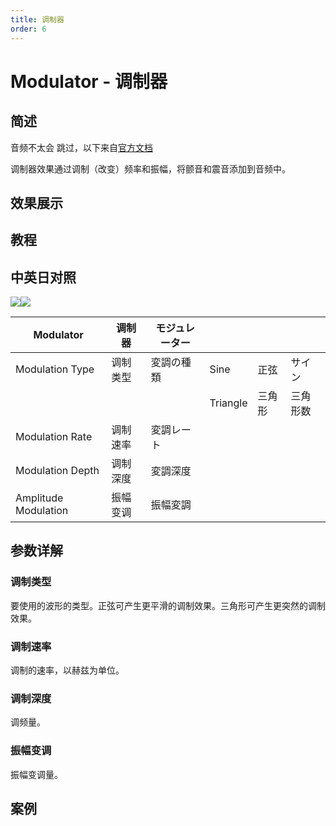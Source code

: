 ```yaml
---
title: 调制器
order: 6
---
```


# Modulator - 调制器

## 简述

音频不太会 跳过，以下来自[官方文档](https://helpx.adobe.com/cn/after-effects/using/audio-effects.html)

调制器效果通过调制（改变）频率和振幅，将颤音和震音添加到音频中。

## 效果展示

## 教程

## 中英日对照

![](https://mir.yuelili.com/user/AE/effects/AE-Effects-Audio-Modulator.png)![](https://mir.yuelili.com/user/AE/effects/AE-Effects-Audio-Modulator_cn.png)

| Modulator            | 调制器   | モジュレーター |          |        |          |
| -------------------- | -------- | -------------- | -------- | ------ | -------- |
| Modulation Type      | 调制类型 | 変調の種類     | Sine     | 正弦   | サイン   |
|                      |          |                | Triangle | 三角形 | 三角形数 |
| Modulation Rate      | 调制速率 | 変調レート     |          |        |          |
| Modulation Depth     | 调制深度 | 変調深度       |          |        |          |
| Amplitude Modulation | 振幅变调 | 振幅変調       |          |        |          |

## 参数详解

### 调制类型

要使用的波形的类型。正弦可产生更平滑的调制效果。三角形可产生更突然的调制效果。

### 调制速率

调制的速率，以赫兹为单位。

### 调制深度

调频量。

### 振幅变调

振幅变调量。

## 案例

